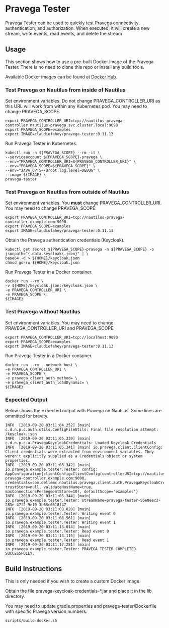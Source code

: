 # Pravega Tester

Pravega Tester can be used to quickly test Pravega connectivity, authentication, and authorization.
When executed, it will create a new stream, write events, read events, and delete the stream

## Usage

This section shows how to use a pre-built Docker image of the Pravega Tester.
There is no need to clone this repo or install any build tools.

Available Docker images can be found at
[Docker Hub](https://hub.docker.com/r/claudiofahey/pravega-tester/tags).

### Test Pravega on Nautilus from inside of Nautilus

Set environment variables.
Do not change PRAVEGA_CONTROLLER_URI as this URL will work from within any Kubernetes pod.
You may need to change PRAVEGA_SCOPE.

```
export PRAVEGA_CONTROLLER_URI=tcp://nautilus-pravega-controller.nautilus-pravega.svc.cluster.local:9090
export PRAVEGA_SCOPE=examples
export IMAGE=claudiofahey/pravega-tester:0.11.13
```

Run Pravega Tester in Kubernetes.
```
kubectl run -n ${PRAVEGA_SCOPE} --rm -it \
--serviceaccount ${PRAVEGA_SCOPE}-pravega \
--env="PRAVEGA_CONTROLLER_URI=${PRAVEGA_CONTROLLER_URI}" \
--env="PRAVEGA_SCOPE=${PRAVEGA_SCOPE}" \
--env="JAVA_OPTS=-Droot.log.level=DEBUG" \
--image ${IMAGE} \
pravega-tester
```

### Test Pravega on Nautilus from outside of Nautilus

Set environment variables.
You **must** change PRAVEGA_CONTROLLER_URI.
You may need to change PRAVEGA_SCOPE.

```
export PRAVEGA_CONTROLLER_URI=tcp://nautilus-pravega-controller.example.com:9090
export PRAVEGA_SCOPE=examples
export IMAGE=claudiofahey/pravega-tester:0.11.13
```

Obtain the Pravega authentication credentials (Keycloak).
```
kubectl get secret ${PRAVEGA_SCOPE}-pravega -n ${PRAVEGA_SCOPE} -o jsonpath="{.data.keycloak\.json}" | \
base64 -d > ${HOME}/keycloak.json
chmod go-rw ${HOME}/keycloak.json
```

Run Pravega Tester in a Docker container.
```
docker run --rm \
-v ${HOME}/keycloak.json:/keycloak.json \
-e PRAVEGA_CONTROLLER_URI \
-e PRAVEGA_SCOPE \
${IMAGE}
```

### Test Pravega without Nautilus

Set environment variables.
You may need to change PRAVEGA_CONTROLLER_URI and PRAVEGA_SCOPE.

```
export PRAVEGA_CONTROLLER_URI=tcp://localhost:9090
export PRAVEGA_SCOPE=examples
export IMAGE=claudiofahey/pravega-tester:0.11.13
```

Run Pravega Tester in a Docker container.
```
docker run --rm --network host \
-e PRAVEGA_CONTROLLER_URI \
-e PRAVEGA_SCOPE \
-e pravega_client_auth_method= \
-e pravega_client_auth_loadDynamic= \
${IMAGE}
```

### Expected Output

Below shows the expected output with Pravega on Nautilus. Some lines are ommitted for brevity.

```
INFO  [2019-09-20 03:11:04.252] [main] c.d.n.p.c.auth.utils.ConfigFileUtils: Final file resolution attempt: /keycloak.json
INFO  [2019-09-20 03:11:05.339] [main] c.d.n.p.c.a.PravegaKeycloakCredentials: Loaded Keycloak Credentials
INFO  [2019-09-20 03:11:05.341] [main] io.pravega.client.ClientConfig: Client credentials were extracted from environment variables. They weren't explicitly supplied as a Credentials object or system properties.
INFO  [2019-09-20 03:11:05.342] [main] io.pravega.example.tester.Tester: config: AppConfiguration{clientConfig=ClientConfig(controllerURI=tcp://nautilus-pravega-controller.example.com:9090, credentials=com.dellemc.nautilus.pravega.client.auth.PravegaKeycloakCredentials@2145b572, trustStore=null, validateHostName=true, maxConnectionsPerSegmentStore=10), defaultScope='examples'}
INFO  [2019-09-20 03:11:05.344] [main] io.pravega.example.tester.Tester: streamName=pravega-tester-56e8eec3-283e-47f2-9ef0-3b63c6618f47
INFO  [2019-09-20 03:11:08.020] [main] io.pravega.example.tester.Tester: Writing event 0
INFO  [2019-09-20 03:11:08.561] [main] io.pravega.example.tester.Tester: Writing event 1
INFO  [2019-09-20 03:11:13.014] [main] io.pravega.example.tester.Tester: Read event 0
INFO  [2019-09-20 03:11:13.115] [main] io.pravega.example.tester.Tester: Read event 1
INFO  [2019-09-20 03:11:17.281] [main] io.pravega.example.tester.Tester: PRAVEGA TESTER COMPLETED SUCCESSFULLY.
```

## Build Instructions

This is only needed if you wish to create a custom Docker image.

Obtain the file pravega-keycloak-credentials-*.jar and place it in the lib directory.

You may need to update gradle.properties and pravega-tester/Dockerfile with specific Pravega version numbers.

```
scripts/build-docker.sh
```
